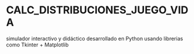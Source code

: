 # CALC_DISTRIBUCIONES_JUEGO_VIDA
simulador interactivo y didáctico desarrollado en Python usando librerias como Tkinter + Matplotlib

